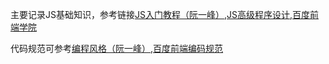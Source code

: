 主要记录JS基础知识，参考链接[JS入门教程（阮一峰）](https://wangdoc.com/javascript/index.html),[JS高级程序设计](https://book.douban.com/subject/10546125/),[百度前端学院](http://ife.baidu.com/)

代码规范可参考[编程风格（阮一峰）](https://wangdoc.com/javascript/features/style.html),[百度前端编码规范](https://github.com/xuliang19/spec)

